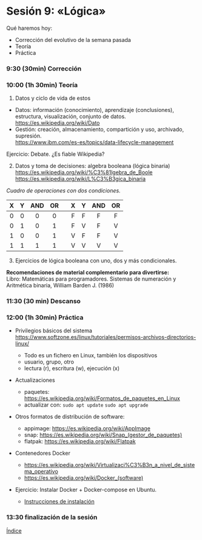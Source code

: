 # Sesión 9: «Lógica»

Qué haremos hoy:
- Corrección del evolutivo de la semana pasada
- Teoría
- Práctica

### 9:30 (30min) Corrección

### 10:00 (1h 30min) Teoría 

1. Datos y ciclo de vida de estos  
- Datos: información (conocimiento), aprendizaje (conclusiones), estructura, visualización, conjunto de datos.  
https://es.wikipedia.org/wiki/Dato  
- Gestión: creación, almacenamiento, compartición y uso, archivado, supresión.  
https://www.ibm.com/es-es/topics/data-lifecycle-management  

Ejercicio: Debate. ¿Es fiable Wikipedia?

2. Datos y toma de decisiones: algebra booleana (lógica binaria)  
https://es.wikipedia.org/wiki/%C3%81lgebra_de_Boole  
https://es.wikipedia.org/wiki/L%C3%B3gica_binaria  

*Cuadro de operaciones con dos condiciones.*  

| X | Y | AND | OR |   | X | Y | AND | OR |
| :---: | :---: | :---: | :---: | :---:  | :---: | :---: | :---: | :---: |
| 0 | 0 | 0 | 0 |   | F | F | F | F |
| 0 | 1 | 0 | 1 |   | F | V | F | V |
| 1 | 0 | 0 | 1 |   | V | F | F | V |
| 1 | 1 | 1 | 1 |   | V | V | V | V |

3. Ejercicios de lógica booleana con uno, dos y más condicionales.  

**Recomendaciones de material complementario para divertirse:**  
Libro: Matemáticas para programadores. Sistemas de numeración y Aritmética binaria, William Barden J. (1986)

### 11:30 (30 min) Descanso

### 12:00 (1h 30min) Práctica

- Privilegios básicos del sistema  
https://www.softzone.es/linux/tutoriales/permisos-archivos-directorios-linux/  
	- Todo es un fichero en Linux, también los dispositivos
	- usuario, grupo, otro
	- lectura (r), escritura (w), ejecución (x)
- Actualizaciones  
	- paquetes: https://es.wikipedia.org/wiki/Formatos_de_paquetes_en_Linux  
	- actualizar con:
		`sudo apt update`
		`sudo apt upgrade`
- Otros formatos de distribución de software:
	- appimage: https://es.wikipedia.org/wiki/AppImage  
	- snap: https://es.wikipedia.org/wiki/Snap_(gestor_de_paquetes)  
	- flatpak: https://es.wikipedia.org/wiki/Flatpak  
- Contenedores Docker  
	- https://es.wikipedia.org/wiki/Virtualizaci%C3%B3n_a_nivel_de_sistema_operativo
	- https://es.wikipedia.org/wiki/Docker_(software)

- Ejercicio: Instalar Docker + Docker-compose en Ubuntu.
	- [Instrucciones de instalación](../recursos/docker.md)  

### 13:30 finalización de la sesión

[Índice](../README.md)